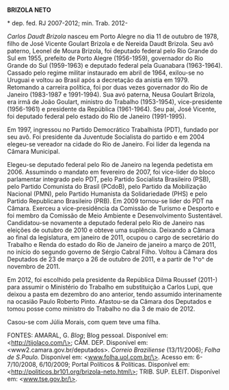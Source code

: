 **BRIZOLA NETO**

\* dep. fed. RJ 2007-2012; min. Trab. 2012-

*Carlos Daudt Brizola* nasceu em Porto Alegre no dia 11 de outubro de
1978, filho de José Vicente Goulart Brizola e de Nereida Daudt Brizola.
Seu avô paterno, Leonel de Moura Brizola, foi deputado federal pelo Rio
Grande do Sul em 1955, prefeito de Porto Alegre (1956-1959), governador
do Rio Grande do Sul (1959-1963) e deputado federal pela Guanabara
(1963-1964). Cassado pelo regime militar instaurado em abril de 1964,
exilou-se no Uruguai e voltou ao Brasil após a decretação da anistia em
1979. Retomando a carreira política, foi por duas vezes governador do
Rio de Janeiro (1983-1987 e 1991-1994). Sua avó paterna, Neusa Goulart
Brizola, era irmã de João Goulart, ministro do Trabalho (1953-1954),
vice-presidente (1956-1961) e presidente da República (1961-1964). Seu
pai, José Vicente, foi deputado federal pelo estado do Rio de Janeiro
(1991-1995).

Em 1997, ingressou no Partido Democrático Trabalhista (PDT), fundado por
seu avô. Foi presidente da Juventude Socialista do partido e em 2004
elegeu-se vereador na cidade do Rio de Janeiro. Foi líder da legenda na
Câmara Municipal.

Elegeu-se deputado federal pelo Rio de Janeiro na legenda pedetista em
2006. Assumindo o mandato em fevereiro de 2007, foi vice-líder do bloco
parlamentar integrado pelo PDT, pelo Partido Socialista Brasileiro
(PSB), pelo Partido Comunista do Brasil (PCdoB), pelo Partido da
Mobilização Nacional (PMN), pelo Partido Humanista da Solidariedade
(PHS) e pelo Partido Republicano Brasileiro (PRB). Em 2009 tornou-se
líder do PDT na Câmara. Exerceu a vice-presidência da Comissão de
Turismo e Desporto e foi membro da Comissão de Meio Ambiente e
Desenvolvimento Sustentável. Candidatou-se novamente a deputado federal
pelo Rio de Janeiro nas eleições de outubro de 2010 e obteve uma
suplência. Deixando a Câmara ao final da legislatura, em janeiro de
2011, ocupou o cargo de secretário do Trabalho e Renda do estado do Rio
de Janeiro de janeiro a março de 2011, no início do segundo governo de
Sérgio Cabral Filho. Voltou à Câmara dos Deputados de 23 de março a 26
de outubro de 2011, e a partir de 1^o^ de novembro de 2011.

Em 2012, foi escolhido pela presidente da República Dilma Roussef
(2011-) para assumir o Ministério do Trabalho em substituição a Carlos
Lupi, que deixou a pasta em dezembro do ano anterior, tendo assumido
interinamente na ocasião Paulo Roberto Pinto. Afastou-se da Câmara dos
Deputados e tomou posse como ministro do Trabalho no dia 3 de maio de
2012.

Casou-se com Júlia Morais, com quem teve uma filha.

FONTES: AMARAL, G. *Blog*; Blog pessoal. Disponível em:
\<http://tijolaco.com/\>; CÂM. DEP. Disponível em:
\<www2.camara.gov.br/deputados\>. *Correio Braziliense* (13/11/2006);
*Folha de S.Paulo.* Disponível em: \<www.folha.uol.com.br/\>. Acesso em:
6-7/10/2008, 6/10/2009; Portal Políticos & Políticas. Disponível em:
\<http://politicos.br101.org/brizola-neto.html\>; TRIB. SUP. ELEIT.
Disponível em: \<www.tse.gov.br/\>.
